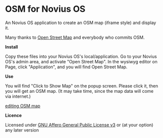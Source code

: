 OSM for Novius OS
==================

An Novius OS application to create an OSM map (iframe style) and display it.

Many thanks to [Open Street Map](http://www.openstreetmap.org/) and everybody who commits OSM.

**Install**

Copy these files into your Novius OS's local/application.
Go to your Novius OS's admin area, and activate "Open Street Map".
In the wysiwyg editor on Page, click "Application", and you will find Open Street Map.

**Use**

You will find "Click to Show Map" on the popup screen. Please click it, then you will get an OSM map. (It may take time, since the map data will come via internet.)

[editing OSM map](osm.png)

**Licence**

Licensed under [GNU Affero General Public License v3](http://www.gnu.org/licenses/agpl-3.0.html) or (at your option) any later version